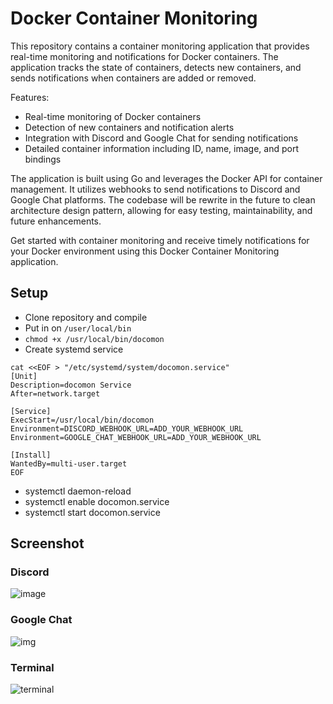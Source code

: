 # Docker Container Monitoring

This repository contains a container monitoring application that provides real-time monitoring and notifications for Docker containers. The application tracks the state of containers, detects new containers, and sends notifications when containers are added or removed.

Features:
- Real-time monitoring of Docker containers
- Detection of new containers and notification alerts
- Integration with Discord and Google Chat for sending notifications
- Detailed container information including ID, name, image, and port bindings

The application is built using Go and leverages the Docker API for container management. It utilizes webhooks to send notifications to Discord and Google Chat platforms. The codebase will be rewrite in the future to clean architecture design pattern, allowing for easy testing, maintainability, and future enhancements.

Get started with container monitoring and receive timely notifications for your Docker environment using this Docker Container Monitoring application.

## Setup

- Clone repository and compile
- Put in on `/user/local/bin`
- `chmod +x /usr/local/bin/docomon`
- Create systemd service
```
cat <<EOF > "/etc/systemd/system/docomon.service"
[Unit]
Description=docomon Service
After=network.target

[Service]
ExecStart=/usr/local/bin/docomon
Environment=DISCORD_WEBHOOK_URL=ADD_YOUR_WEBHOOK_URL
Environment=GOOGLE_CHAT_WEBHOOK_URL=ADD_YOUR_WEBHOOK_URL

[Install]
WantedBy=multi-user.target
EOF
```
- systemctl daemon-reload
- systemctl enable docomon.service
- systemctl start docomon.service

## Screenshot

### Discord

![image](https://cdn.discordapp.com/attachments/1011830399032369212/1138115372193685575/image.png)

### Google Chat

![img](https://cdn.discordapp.com/attachments/1011830399032369212/1138115512757403668/image.png)

### Terminal

![terminal](https://cdn.discordapp.com/attachments/1011830399032369212/1138116185582485504/image.png)